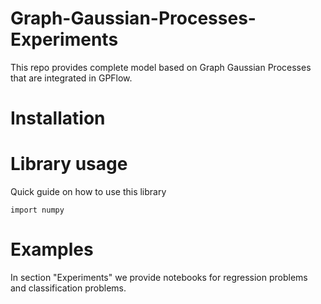# Graph-Gaussian-Processes-Experiments
This repo provides complete model based on Graph Gaussian Processes that are integrated in GPFlow.
# Installation
# Library usage
Quick guide on how to use this library
```
import numpy
```
# Examples
In section "Experiments" we provide notebooks for regression problems and classification problems.

